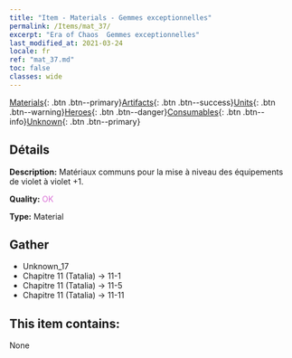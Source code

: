 ```yaml
---
title: "Item - Materials - Gemmes exceptionnelles"
permalink: /Items/mat_37/
excerpt: "Era of Chaos  Gemmes exceptionnelles"
last_modified_at: 2021-03-24
locale: fr
ref: "mat_37.md"
toc: false
classes: wide
---
```

 [Materials](/fr/Items/){: .btn .btn--primary}[Artifacts](/fr/Items/Artifacts/){: .btn .btn--success}[Units](/fr/Items/Units/){: .btn .btn--warning}[Heroes](/fr/Items/Heroes/){: .btn .btn--danger}[Consumables](/fr/Items/Consumables/){: .btn .btn--info}[Unknown](/fr/Items/Unknown/){: .btn .btn--primary}

## Détails
 **Description:** Matériaux communs pour la mise à niveau des équipements de violet à violet +1.

 **Quality:** <span style="color: #DA70D6">OK</span>

 **Type:** Material

## Gather

*    Unknown_17 
*    Chapitre 11 (Tatalia) -> 11-1 
*    Chapitre 11 (Tatalia) -> 11-5 
*    Chapitre 11 (Tatalia) -> 11-11 

## This item contains:

  None


